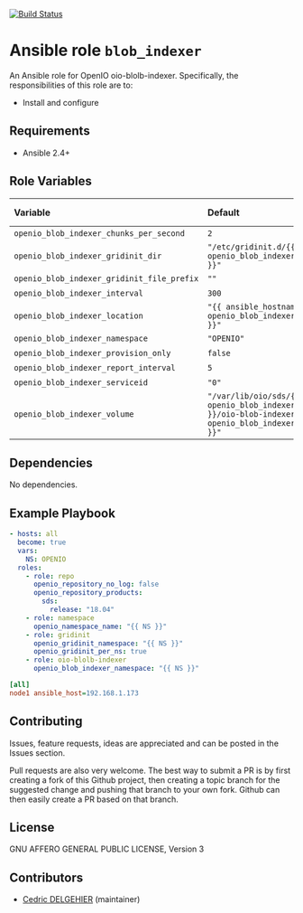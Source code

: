 [![Build Status](https://travis-ci.org/open-io/ansible-role-openio-oio-blob-indexer.svg?branch=master)](https://travis-ci.org/open-io/ansible-role-openio-oio-blob-indexer)
# Ansible role `blob_indexer`

An Ansible role for OpenIO oio-blolb-indexer. Specifically, the responsibilities of this role are to:

- Install and configure

## Requirements

- Ansible 2.4+

## Role Variables


| Variable   | Default | Comments (type)  |
| :---       | :---    | :---             |
| `openio_blob_indexer_chunks_per_second` | `2` | ... |
| `openio_blob_indexer_gridinit_dir` | `"/etc/gridinit.d/{{ openio_blob_indexer_namespace }}"` | ... |
| `openio_blob_indexer_gridinit_file_prefix` | `""` | ... |
| `openio_blob_indexer_interval` | `300` | ... |
| `openio_blob_indexer_location` | `"{{ ansible_hostname }}.{{ openio_blob_indexer_serviceid }}"` | ... |
| `openio_blob_indexer_namespace` | `"OPENIO"` | ... |
| `openio_blob_indexer_provision_only` | `false` | ... |
| `openio_blob_indexer_report_interval` | `5` | ... |
| `openio_blob_indexer_serviceid` | `"0"` | ... |
| `openio_blob_indexer_volume` | `"/var/lib/oio/sds/{{ openio_blob_indexer_namespace }}/oio-blob-indexer-{{ openio_blob_indexer_serviceid }}"` | ... |
## Dependencies

No dependencies.

## Example Playbook

```yaml
- hosts: all
  become: true
  vars:
    NS: OPENIO
  roles:
    - role: repo
      openio_repository_no_log: false
      openio_repository_products:
        sds:
          release: "18.04"
    - role: namespace
      openio_namespace_name: "{{ NS }}"
    - role: gridinit
      openio_gridinit_namespace: "{{ NS }}"
      openio_gridinit_per_ns: true
    - role: oio-blolb-indexer
      openio_blob_indexer_namespace: "{{ NS }}"

```


```ini
[all]
node1 ansible_host=192.168.1.173
```

## Contributing

Issues, feature requests, ideas are appreciated and can be posted in the Issues section.

Pull requests are also very welcome.
The best way to submit a PR is by first creating a fork of this Github project, then creating a topic branch for the suggested change and pushing that branch to your own fork.
Github can then easily create a PR based on that branch.

## License

GNU AFFERO GENERAL PUBLIC LICENSE, Version 3

## Contributors

- [Cedric DELGEHIER](https://github.com/cdelgehier) (maintainer)
